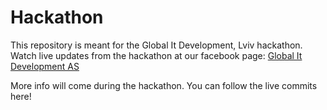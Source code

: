 # Hackathon
This repository is meant for the Global It Development, Lviv hackathon.
Watch live updates from the hackathon at our facebook page: [Global It Development AS](https://www.facebook.com/GlobalITDevelopment/)

More info will come during the hackathon. You can follow the live commits here!

